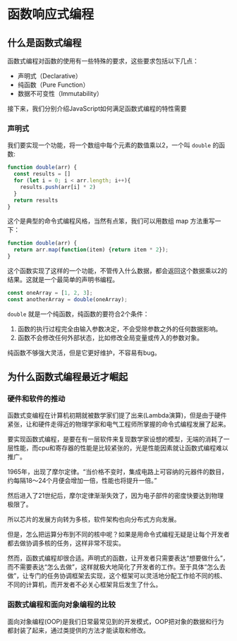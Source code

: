 
# 函数响应式编程

## 什么是函数式编程

函数式编程对函数的使⽤有⼀些特殊的要求，这些要求包括以下⼏点：

+ 声明式（Declarative）
+ 纯函数（Pure Function）
+ 数据不可变性（Immutability）

接下来，我们分别介绍JavaScript如何满⾜函数式编程的特性需要

### 声明式

我们要实现⼀个功能，将⼀个数组中每个元素的数值乘以2，一个叫 `double` 的函数:
```js
function double(arr) {
  const results = []
  for (let i = 0; i < arr.length; i++){
    results.push(arr[i] * 2)
  }
  return results
}
```
这个是典型的命令式编程风格，当然有点笨，我们可以用数组 map 方法重写一下：
```js
function double(arr) {
  return arr.map(function(item) {return item * 2});
}
```
这个函数实现了这样的一个功能，不管传⼊什么数据，都会返回这个数据乘以2的结果。这就是一个最简单的声明书编程。

```js
const oneArray = [1, 2, 3];
const anotherArray = double(oneArray);
```
`double` 就是一个纯函数，纯函数的要符合2个条件：
1. 函数的执⾏过程完全由输⼊参数决定，不会受除参数之外的任何数据影响。
2. 函数不会修改任何外部状态，⽐如修改全局变量或传⼊的参数对象。

纯函数不够强大灵活，但是它更好维护，不容易有bug。

## 为什么函数式编程最近才崛起

### 硬件和软件的推动
函数式变编程在计算机初期就被数学家们提了出来(Lambda演算)，但是由于硬件紧张，让和硬件走得近的物理学家和电气工程师所掌握的命令式编程发展了起来。

要实现函数式编程，是要在有一层软件来复现数学家设想的模型，无端的消耗了一层性能，而cpu和寄存器的性能是比较紧张的，光是性能因素就让函数式编程难以推广。

1965年，出现了摩尔定律。“当价格不变时，集成电路上可容纳的元器件的数⽬，约每隔18～24个⽉便会增加⼀倍，性能也将提升⼀倍。”

然后进入了21世纪后，摩尔定律渐渐失效了，因为电⼦部件的密度快要达到物理极限了。

所以芯⽚的发展⽅向转为多核，软件架构也向分布式⽅向发展。

但是，怎么把运算分布到不同的核中呢？如果是用命令式编程无疑是让每个开发者都去做协调多核的任务，这样非常不现实。

然而，函数式编程却很合适。声明式的函数，让开发者只需要表达“想要做什么”，⽽不需要表达“怎么去做”，这样就极⼤地简化了开发者的⼯作。⾄于具体“怎么去做”，让专门的任务协调框架去实现，这个框架可以灵活地分配⼯作给不同的核、不同的计算机，⽽开发者不必关⼼框架背后发⽣了什么。

### 函数式编程和⾯向对象编程的⽐较

面向对象编程(OOP)是我们日常最常见到的开发模式，OOP把对象的数据和行为都封装了起来，通过类提供的方法才能读取和修改。